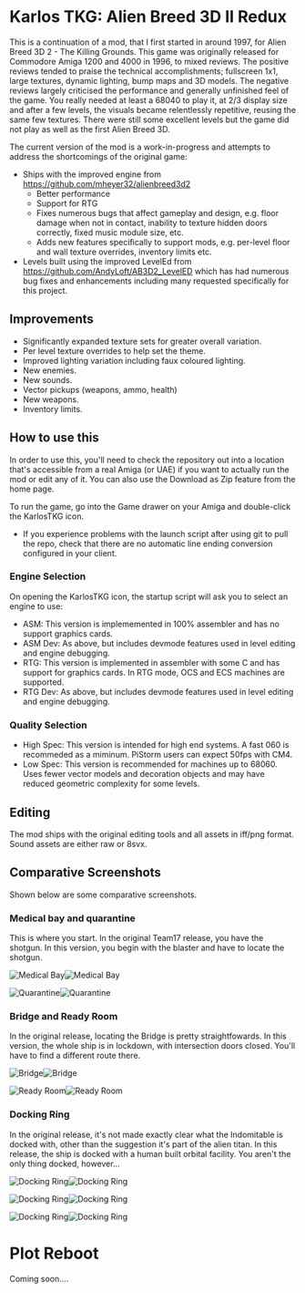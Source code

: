 # Karlos TKG: Alien Breed 3D II Redux

This is a continuation of a mod, that I first started in around 1997, for Alien Breed 3D 2 - The Killing Grounds. This game was originally released for Commodore Amiga 1200 and 4000 in 1996, to mixed reviews. The positive reviews tended to praise the technical accomplishments; fullscreen 1x1, large textures, dynamic lighting, bump maps and 3D models. The negative reviews largely criticised the performance and generally unfinished feel of the game. You really needed at least a 68040 to play it, at 2/3 display size and after a few levels, the visuals became relentlessly repetitive, reusing the same few textures. There were still some excellent levels but the game did not play as well as the first Alien Breed 3D.

The current version of the mod is a work-in-progress and attempts to address the shortcomings of the original game:

- Ships with the improved engine from https://github.com/mheyer32/alienbreed3d2
    - Better performance
    - Support for RTG
    - Fixes numerous bugs that affect gameplay and design, e.g. floor damage when not in contact, inability to texture hidden doors correctly, fixed music module size, etc.
    - Adds new features specifically to support mods, e.g. per-level floor and wall texture overrides, inventory limits etc.
- Levels built using the improved LevelEd from https://github.com/AndyLoft/AB3D2_LevelED which has had numerous bug fixes and enhancements including many requested specifically for this project.

## Improvements
- Significantly expanded texture sets for greater overall variation.
- Per level texture overrides to help set the theme.
- Improved lighting variation including faux coloured lighting.
- New enemies.
- New sounds.
- Vector pickups (weapons, ammo, health)
- New weapons.
- Inventory limits.

## How to use this
In order to use this, you'll need to check the repository out into a location that's accessible from a real Amiga (or UAE) if you want to actually run the mod or edit any of it. You can also use the Download as Zip feature from the home page.

To run the game, go into the Game drawer on your Amiga and double-click the KarlosTKG icon.
- If you experience problems with the launch script after using git to pull the repo, check that there are no automatic line ending conversion configured in your client.

### Engine Selection
On opening the KarlosTKG icon, the startup script will ask you to select an engine to use:

- ASM: This version is implememented in 100% assembler and has no support graphics cards. 
- ASM Dev: As above, but includes devmode features used in level editing and engine debugging.
- RTG: This version is implemented in assembler with some C and has support for graphics cards. In RTG mode, OCS and ECS machines are supported.
- RTG Dev: As above, but includes devmode features used in level editing and engine debugging.

### Quality Selection

- High Spec: This version is intended for high end systems. A fast 060 is recommeded as a miminum. PiStorm users can expect 50fps with CM4.
- Low Spec: This version is recommended for machines up to 68060. Uses fewer vector models and decoration objects and may have reduced geometric complexity for some levels.

## Editing
The mod ships with the original editing tools and all assets in iff/png format. Sound assets are either raw or 8svx.

## Comparative Screenshots

Shown below are some comparative screenshots.

### Medical bay and quarantine

This is where you start. In the original Team17 release, you have the shotgun. In this version, you begin with the blaster and have to locate the shotgun.

![Medical Bay](pics/medical_bay_00_before.png)![Medical Bay](pics/medical_bay_00_after.png)

![Quarantine](pics/medical_bay_01_before.png)![Quarantine](pics/medical_bay_01_after.png)

### Bridge and Ready Room

In the original release, locating the Bridge is pretty straightfowards. In this version, the whole ship is in lockdown, with intersection doors closed. You'll have to find a different route there.

![Bridge](pics/bridge_00_before.png)![Bridge](pics/bridge_00_after.png)

![Ready Room](pics/ready_room_00_before.png)![Ready Room](pics/ready_room_00_after.png)

### Docking Ring

In the original release, it's not made exactly clear what the Indomitable is docked with, other than the suggestion it's part of the alien titan. In this release, the ship is docked with a human built orbital facility. You aren't the only thing docked, however...

![Docking Ring](pics/docking_ring_00_before.png)![Docking Ring](pics/docking_ring_00_after.png)

![Docking Ring](pics/docking_ring_01_before.png)![Docking Ring](pics/docking_ring_01_after.png)

![Docking Ring](pics/docking_ring_02_before.png)![Docking Ring](pics/docking_ring_02_after.png)

# Plot Reboot
Coming soon....
